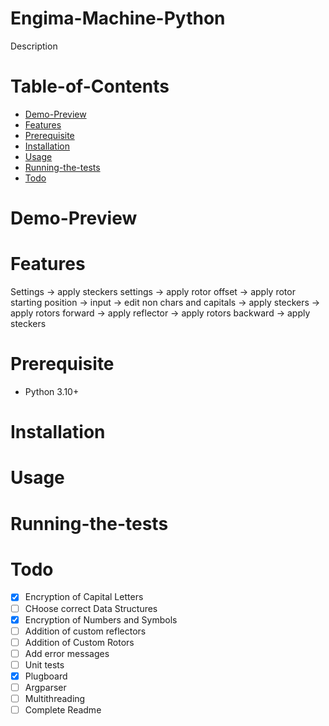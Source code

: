 <!-- @format -->

# Engima-Machine-Python

Description

# Table-of-Contents

-   [Demo-Preview](#Demo-Preview)
-   [Features](#Features)
-   [Prerequisite](#Prerequisite)
-   [Installation](#Installation)
-   [Usage](#Usage)
-   [Running-the-tests](#Running-the-tests)
-   [Todo](#Todo)

# Demo-Preview

# Features

Settings -> apply steckers settings -> apply rotor offset -> apply rotor starting position -> input -> edit non chars and capitals -> apply steckers -> apply rotors forward -> apply reflector -> apply rotors backward -> apply steckers

# Prerequisite

-   Python 3.10+

# Installation

# Usage

# Running-the-tests

# Todo

-   [x] Encryption of Capital Letters
-   [ ] CHoose correct Data Structures
-   [x] Encryption of Numbers and Symbols
-   [ ] Addition of custom reflectors
-   [ ] Addition of Custom Rotors
-   [ ] Add error messages
-   [ ] Unit tests
-   [x] Plugboard
-   [ ] Argparser
-   [ ] Multithreading
-   [ ] Complete Readme
